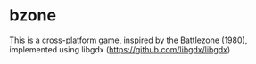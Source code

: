 bzone
=====

This is a cross-platform game, inspired by the Battlezone (1980), implemented using libgdx (https://github.com/libgdx/libgdx)